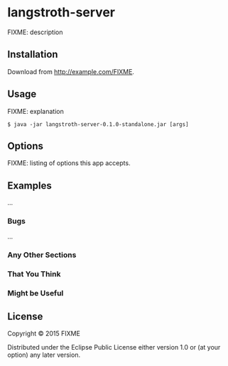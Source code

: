 # langstroth-server

FIXME: description

## Installation

Download from http://example.com/FIXME.

## Usage

FIXME: explanation

    $ java -jar langstroth-server-0.1.0-standalone.jar [args]

## Options

FIXME: listing of options this app accepts.

## Examples

...

### Bugs

...

### Any Other Sections
### That You Think
### Might be Useful

## License

Copyright © 2015 FIXME

Distributed under the Eclipse Public License either version 1.0 or (at
your option) any later version.
